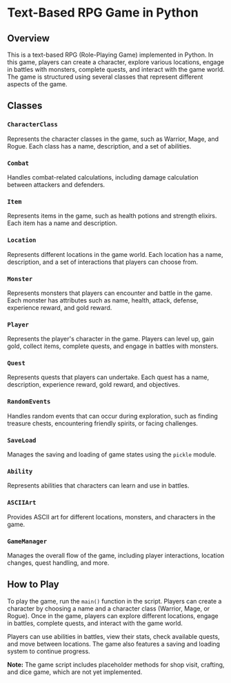 # Text-Based RPG Game in Python

## Overview

This is a text-based RPG (Role-Playing Game) implemented in Python. In this game, players can create a character, explore various locations, engage in battles with monsters, complete quests, and interact with the game world. The game is structured using several classes that represent different aspects of the game.

## Classes

### `CharacterClass`

Represents the character classes in the game, such as Warrior, Mage, and Rogue. Each class has a name, description, and a set of abilities.

### `Combat`

Handles combat-related calculations, including damage calculation between attackers and defenders.

### `Item`

Represents items in the game, such as health potions and strength elixirs. Each item has a name and description.

### `Location`

Represents different locations in the game world. Each location has a name, description, and a set of interactions that players can choose from.

### `Monster`

Represents monsters that players can encounter and battle in the game. Each monster has attributes such as name, health, attack, defense, experience reward, and gold reward.

### `Player`

Represents the player's character in the game. Players can level up, gain gold, collect items, complete quests, and engage in battles with monsters.

### `Quest`

Represents quests that players can undertake. Each quest has a name, description, experience reward, gold reward, and objectives.

### `RandomEvents`

Handles random events that can occur during exploration, such as finding treasure chests, encountering friendly spirits, or facing challenges.

### `SaveLoad`

Manages the saving and loading of game states using the `pickle` module.

### `Ability`

Represents abilities that characters can learn and use in battles.

### `ASCIIArt`

Provides ASCII art for different locations, monsters, and characters in the game.

### `GameManager`

Manages the overall flow of the game, including player interactions, location changes, quest handling, and more.

## How to Play

To play the game, run the `main()` function in the script. Players can create a character by choosing a name and a character class (Warrior, Mage, or Rogue). Once in the game, players can explore different locations, engage in battles, complete quests, and interact with the game world.

Players can use abilities in battles, view their stats, check available quests, and move between locations. The game also features a saving and loading system to continue progress.

**Note:** The game script includes placeholder methods for shop visit, crafting, and dice game, which are not yet implemented.
